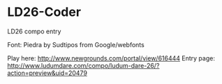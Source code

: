 LD26-Coder
==========

LD26 compo entry

Font: Piedra by Sudtipos from Google/webfonts

Play here: http://www.newgrounds.com/portal/view/616444
Entry page: http://www.ludumdare.com/compo/ludum-dare-26/?action=preview&uid=20479